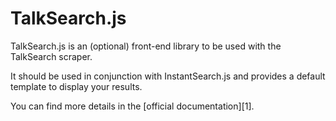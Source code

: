 # TalkSearch.js

TalkSearch.js is an (optional) front-end library to be used with the TalkSearch
scraper.

It should be used in conjunction with InstantSearch.js and provides a default
template to display your results.

You can find more details in the [official documentation][1].
